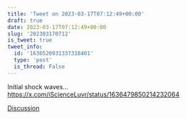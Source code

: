 ```yaml
---
title: 'Tweet on 2023-03-17T07:12:49+00:00'
draft: true
date: 2023-03-17T07:12:49+00:00
slug: '202303170712'
is_tweet: true
tweet_info:
  id: '1636520931337318401'
  type: 'post'
  is_thread: False
---
```




Initial shock waves… <https://x.com/iScienceLuvr/status/1636479850214232064>

[Discussion](https://x.com/sytelus/status/1636520931337318401)
